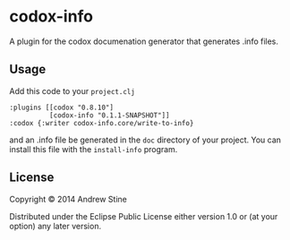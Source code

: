 # codox-info

A plugin for the codox documenation generator that generates .info files.

## Usage

Add this code to your `project.clj`

    :plugins [[codox "0.8.10"]
              [codox-info "0.1.1-SNAPSHOT"]]
    :codox {:writer codox-info.core/write-to-info}

and an .info file be generated in the `doc` directory of your project. You can install this file with the `install-info` program.
    
## License

Copyright © 2014 Andrew Stine

Distributed under the Eclipse Public License either version 1.0 or (at
your option) any later version.
